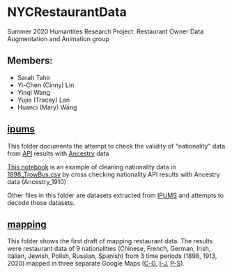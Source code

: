 # NYCRestaurantData

Summer 2020 Humantites Research Project: Restaurant Owner Data Augmentation and Animation group

## Members:

- Sarah Tahir
- Yi-Chen (Cinny) Lin
- Yinqi Wang
- Yujie (Tracey) Lan
- Huanci (Mary) Wang

## [ipums](https://github.com/CinnyLin/NYCRestaurantData/tree/master/ipums)

This folder documents the attempt to check the validity of "nationality" data from [API](https://v2.namsor.com) results with [Ancestry](https://www.ancestry.com) data

[This notebook](https://github.com/CinnyLin/NYCRestaurantData/blob/master/ipums/ancestry.ipynb) is an example of cleaning nationality data in [1898_TrowBus.csv](https://github.com/CinnyLin/NYCRestaurantData/blob/master/ipums/1898TrowBus.csv) by cross checking nationality API results with Ancestry data (Ancestry_1910)

Other files in this folder are datasets extracted from [IPUMS](http://ipums.org) and attempts to decode those datasets.

## [mapping](https://github.com/CinnyLin/NYCRestaurantData/tree/master/mapping)

This folder shows the first draft of mapping restaurant data. The results were restaurant data of 9 nationalities (Chinese, French, German, Irish, Italian, Jewish, Polish, Russian, Spanish) from 3 time periods (1898, 1913, 2020) mapped in three separate Google Maps ([C-G](https://www.google.com/maps/d/edit?mid=1PFrfCr8KN_E1bWocsUiybxfq11Zbs78M&usp=sharing), [I-J](https://www.google.com/maps/d/edit?mid=1opZ0dKMtm1kpTYMN0ObGTQWiFt1jCDBZ&usp=sharing), [P-S](https://www.google.com/maps/d/edit?mid=1p7Xs9x1QeVIP-LyQsHSvK8M3nEMVazxq&usp=sharing)).
